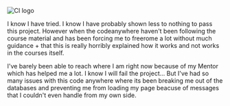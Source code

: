 ![CI logo](https://codeinstitute.s3.amazonaws.com/fullstack/ci_logo_small.png)

I know I have tried. I know I have probably shown less to nothing to pass this project. However when the codeanywhere haven't been following the course material and has been forcing me to freerome a lot without much guidance + that this is really horribly explained how it works and not works in the courses itself.

I've barely been able to reach where I am right now because of my Mentor which has helped me a lot. I know I will fail the project... But I've had so many issues with this  code anywhere where its been breaking me out of the databases and preventing me from loading my page beacuse of messages that I couldn't even handle from my own side.

